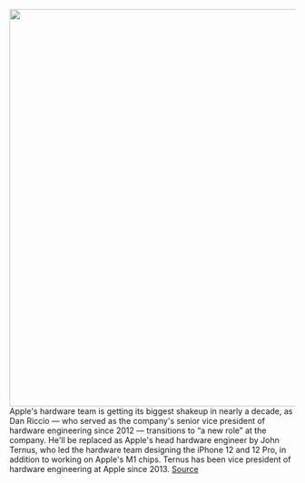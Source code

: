 <img src='https://cdn.vox-cdn.com/thumbor/-x04WvJmip5eFRNYykpW3EoTjPo=/0x0:1960x1232/1200x800/filters:focal(824x460:1136x772)/cdn.vox-cdn.com/uploads/chorus_image/image/68719478/Apple_dan_riccio_begins_a_new_chapter_at_apple_Ternus_01252020_big.jpg.large_2x.0.jpg' width='700px' /><br/>
Apple's hardware team is getting its biggest shakeup in nearly a decade, as Dan Riccio — who served as the company's senior vice president of hardware engineering since 2012 — transitions to “a new role” at the company. He'll be replaced as Apple's head hardware engineer by John Ternus, who led the hardware team designing the iPhone 12 and 12 Pro, in addition to working on Apple's M1 chips. Ternus has been vice president of hardware engineering at Apple since 2013.
<a href='https://www.theverge.com/2021/1/25/22249393/apple-senior-vice-president-hardware-engineering-dan-riccio-john-ternus-new'> Source <a/>